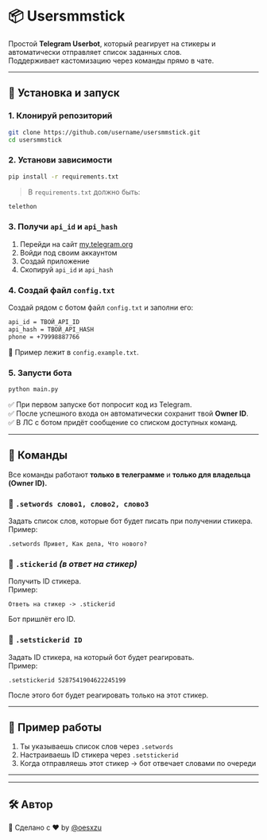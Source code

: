 # 📦 Usersmmstick  

Простой **Telegram Userbot**, который реагирует на стикеры и автоматически отправляет список заданных слов.  
Поддерживает кастомизацию через команды прямо в чате.  

---

## 🚀 Установка и запуск  

### 1. Клонируй репозиторий  
```bash
git clone https://github.com/username/usersmmstick.git
cd usersmmstick
```

### 2. Установи зависимости  
```bash
pip install -r requirements.txt
```

> В `requirements.txt` должно быть:
```txt
telethon
```

### 3. Получи `api_id` и `api_hash`  
1. Перейди на сайт [my.telegram.org](https://my.telegram.org)  
2. Войди под своим аккаунтом  
3. Создай приложение  
4. Скопируй `api_id` и `api_hash`  

### 4. Создай файл `config.txt`  
Создай рядом с ботом файл `config.txt` и заполни его:  

```txt
api_id = ТВОЙ_API_ID
api_hash = ТВОЙ_API_HASH
phone = +79998887766
```

📌 Пример лежит в `config.example.txt`.

### 5. Запусти бота  
```bash
python main.py
```

✅ При первом запуске бот попросит код из Telegram.  
✅ После успешного входа он автоматически сохранит твой **Owner ID**.  
✅ В ЛС с ботом придёт сообщение со списком доступных команд.  

---

## 📖 Команды  

Все команды работают **только в телеграмме** и **только для владельца (Owner ID).**

### 🔹 `.setwords слово1, слово2, слово3`  
Задать список слов, которые бот будет писать при получении стикера.  
Пример:  
```
.setwords Привет, Как дела, Что нового?
```

### 🔹 `.stickerid` *(в ответ на стикер)*  
Получить ID стикера.  
Пример:  
```
Ответь на стикер -> .stickerid
```
Бот пришлёт его ID.  

### 🔹 `.setstickerid ID`  
Задать ID стикера, на который бот будет реагировать.  
Пример:  
```
.setstickerid 5287541904622245199
```

После этого бот будет реагировать только на этот стикер.  

---

## 🎉 Пример работы  

1. Ты указываешь список слов через `.setwords`  
2. Настраиваешь ID стикера через `.setstickerid`  
3. Когда отправляешь этот стикер → бот отвечает словами по очереди  

---


---

## 🛠 Автор  
👤 Сделано с ❤️ by [@oesxzu](https://t.me/oesxzu)  
